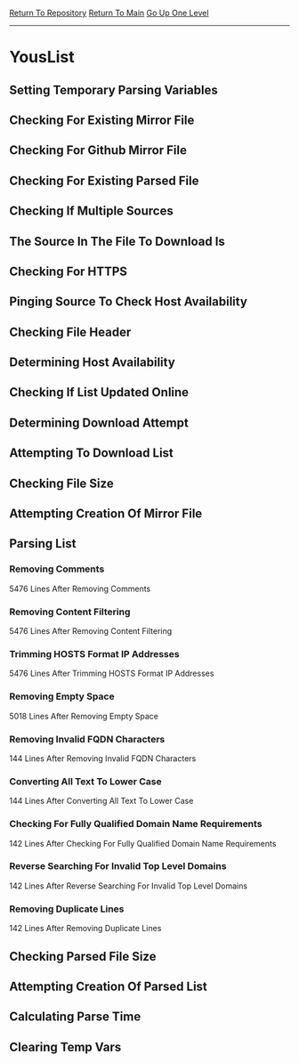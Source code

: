 [Return To Repository](https://github.com/deathbybandaid/piholeparser/)
[Return To Main](https://github.com/deathbybandaid/piholeparser/blob/master/RecentRunLogs/Mainlog.md)
[Go Up One Level](https://github.com/deathbybandaid/piholeparser/blob/master/RecentRunLogs/TopLevelScripts/30-Processing-External-Blacklists.md)
____________________________________
# YousList
## Setting Temporary Parsing Variables
## Checking For Existing Mirror File
## Checking For Github Mirror File
## Checking For Existing Parsed File
## Checking If Multiple Sources
## The Source In The File To Download Is
## Checking For HTTPS
## Pinging Source To Check Host Availability
## Checking File Header
## Determining Host Availability
## Checking If List Updated Online
## Determining Download Attempt
## Attempting To Download List
## Checking File Size
## Attempting Creation Of Mirror File
## Parsing List
### Removing Comments
5476 Lines After Removing Comments
### Removing Content Filtering
5476 Lines After Removing Content Filtering
### Trimming HOSTS Format IP Addresses
5476 Lines After Trimming HOSTS Format IP Addresses
### Removing Empty Space
5018 Lines After Removing Empty Space
### Removing Invalid FQDN Characters
144 Lines After Removing Invalid FQDN Characters
### Converting All Text To Lower Case
144 Lines After Converting All Text To Lower Case
### Checking For Fully Qualified Domain Name Requirements
142 Lines After Checking For Fully Qualified Domain Name Requirements
### Reverse Searching For Invalid Top Level Domains
142 Lines After Reverse Searching For Invalid Top Level Domains
### Removing Duplicate Lines
142 Lines After Removing Duplicate Lines
## Checking Parsed File Size
## Attempting Creation Of Parsed List
## Calculating Parse Time
## Clearing Temp Vars
